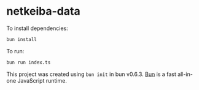 # netkeiba-data

To install dependencies:

```bash
bun install
```

To run:

```bash
bun run index.ts
```

This project was created using `bun init` in bun v0.6.3. [Bun](https://bun.sh) is a fast all-in-one JavaScript runtime.
